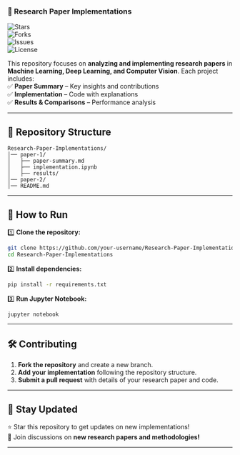 
### **📜 Research Paper Implementations**  
![Stars](https://img.shields.io/github/stars/Himanshu7921/Research-Paper-Implementations?style=social)  
![Forks](https://img.shields.io/github/forks/Himanshu7921/Research-Paper-Implementations?style=social)  
![Issues](https://img.shields.io/github/issues/Himanshu7921/Research-Paper-Implementations)  
![License](https://img.shields.io/github/license/Himanshu7921/Research-Paper-Implementations)  

This repository focuses on **analyzing and implementing research papers** in **Machine Learning, Deep Learning, and Computer Vision**. Each project includes:  
✅ **Paper Summary** – Key insights and contributions  
✅ **Implementation** – Code with explanations  
✅ **Results & Comparisons** – Performance analysis  

---

## 📂 **Repository Structure**  
```
Research-Paper-Implementations/
│── paper-1/
│   ├── paper-summary.md
│   ├── implementation.ipynb
│   ├── results/
│── paper-2/
│── README.md
```
---

## 🚀 **How to Run**  
1️⃣ **Clone the repository:**  
```bash
git clone https://github.com/your-username/Research-Paper-Implementations.git
cd Research-Paper-Implementations
```
2️⃣ **Install dependencies:**  
```bash
pip install -r requirements.txt
```
3️⃣ **Run Jupyter Notebook:**  
```bash
jupyter notebook
```

---

## 🛠️ **Contributing**  
1. **Fork the repository** and create a new branch.  
2. **Add your implementation** following the repository structure.  
3. **Submit a pull request** with details of your research paper and code.  

---

## 📢 **Stay Updated**  
⭐ Star this repository to get updates on new implementations!  
💬 Join discussions on **new research papers and methodologies!**  

---
